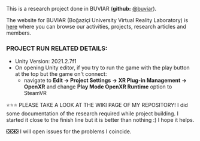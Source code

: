 This is a research project done in BUVIAR (**github:** [@buviar](https://github.com/buviar)). 

The website for BUVIAR (Boğaziçi University Virtual Reality Laboratory) is [here](http://buviar.boun.edu.tr/) where you can browse our activities, projects, research articles and members.


### PROJECT RUN RELATED DETAILS:
- Unity Version: 2021.2.7f1
- On opening Unity editor, if you try to run the game with the play button at the top but the game on't connect:
    - navigate to **Edit -> Project Settings -> XR Plug-in Management -> OpenXR** and change **Play Mode OpenXR Runtime** option to SteamVR
    
⭐⭐⭐ PLEASE TAKE A LOOK AT THE WIKI PAGE OF MY REPOSITORY! I did some documentation of the research required while project building. I started it close to the finish line but it is better than nothing :) I hope it helps.

❎❎❎ I will open issues for the problems I coincide.
